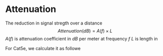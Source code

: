 # Attenuation
The reduction in signal stregth over a distance
$$ Attenuation (dB) = A(f) × L$$
$A(f)$ is attenuation coefficient in $dB$ per meter at frequency $f$
$L$ is length in

For Cat5e, we calculate it as followe